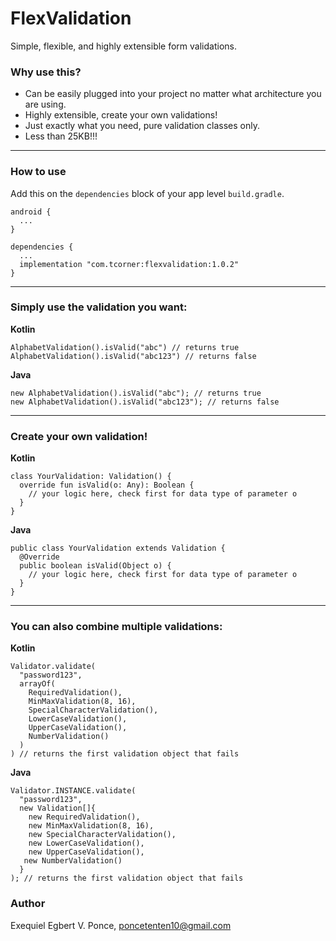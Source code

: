 # FlexValidation
Simple, flexible, and highly extensible form validations.

### Why use this?
- Can be easily plugged into your project no matter what architecture you are using.
- Highly extensible, create your own validations!
- Just exactly what you need, pure validation classes only.
- Less than 25KB!!!

---
### How to use

Add this on the `dependencies` block of your app level `build.gradle`.
```
android {
  ...
}

dependencies {
  ...
  implementation "com.tcorner:flexvalidation:1.0.2"
}
```

---
### Simply use the validation you want:

**Kotlin**
```
AlphabetValidation().isValid("abc") // returns true
AlphabetValidation().isValid("abc123") // returns false
```
**Java**
```
new AlphabetValidation().isValid("abc"); // returns true
new AlphabetValidation().isValid("abc123"); // returns false
```

---
### Create your own validation!

**Kotlin**
```
class YourValidation: Validation() {
  override fun isValid(o: Any): Boolean {
    // your logic here, check first for data type of parameter o
  }
}
```
**Java**
```
public class YourValidation extends Validation {
  @Override
  public boolean isValid(Object o) {
    // your logic here, check first for data type of parameter o 
  }
}
```

---
### You can also combine multiple validations:

**Kotlin**
```
Validator.validate(
  "password123",
  arrayOf(
    RequiredValidation(),
    MinMaxValidation(8, 16),
    SpecialCharacterValidation(),
    LowerCaseValidation(),
    UpperCaseValidation(),
    NumberValidation()
  )
) // returns the first validation object that fails
```

**Java**
```
Validator.INSTANCE.validate(
  "password123",
  new Validation[]{
    new RequiredValidation(),
    new MinMaxValidation(8, 16),
    new SpecialCharacterValidation(),
    new LowerCaseValidation(),
    new UpperCaseValidation(),
   new NumberValidation()
  }
); // returns the first validation object that fails
```

### Author
Exequiel Egbert V. Ponce, poncetenten10@gmail.com
